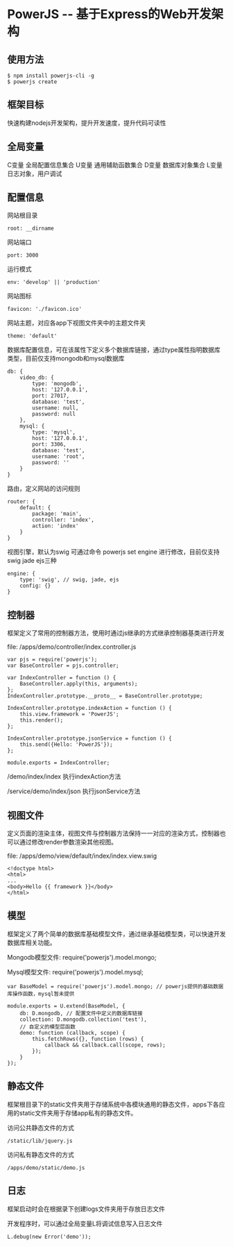PowerJS -- 基于Express的Web开发架构
=================================================
## 使用方法
    $ npm install powerjs-cli -g
    $ powerjs create    

## 框架目标
快速构建nodejs开发架构，提升开发速度，提升代码可读性

## 全局变量
C变量 全局配置信息集合
U变量 通用辅助函数集合
D变量 数据库对象集合
L变量 日志对象，用户调试

## 配置信息

网站根目录
    
    root: __dirname

网站端口
    
    port: 3000
    
运行模式
    
    env: 'develop' || 'production'

网站图标
    
    favicon: './favicon.ico'

网站主题，对应各app下视图文件夹中的主题文件夹
    
    theme: 'default'

数据库配置信息，可在该属性下定义多个数据库链接，通过type属性指明数据库类型，目前仅支持mongodb和mysql数据库

    db: {
        video_db: {
            type: 'mongodb',
            host: '127.0.0.1',
            port: 27017,
            database: 'test',
            username: null,
            password: null
        },
        mysql: {
            type: 'mysql',
            host: '127.0.0.1',
            port: 3306,
            database: 'test',
            username: 'root',
            password: ''
        }
    }
    
路由，定义网站的访问规则

    router: {
        default: {
            package: 'main',
            controller: 'index',
            action: 'index'
        }
    }
    
视图引擎，默认为swig 可通过命令 powerjs set engine 进行修改，目前仅支持swig jade ejs三种

    engine: {
        type: 'swig', // swig, jade, ejs
        config: {}
    }

## 控制器
框架定义了常用的控制器方法，使用时通过js继承的方式继承控制器基类进行开发

file: /apps/demo/controller/index.controller.js 

    var pjs = require('powerjs');
    var BaseController = pjs.controller;

    var IndexController = function () {
        BaseController.apply(this, arguments);
    };
    IndexController.prototype.__proto__ = BaseController.prototype;

    IndexController.prototype.indexAction = function () {
        this.view.framework = 'PowerJS';
        this.render();
    };
    
    IndexController.prototype.jsonService = function () {
        this.send({Hello: 'PowerJS'});
    };

    module.exports = IndexController;
    
/demo/index/index 执行indexAction方法

/service/demo/index/json 执行jsonService方法

## 视图文件
定义页面的渲染主体，视图文件与控制器方法保持一一对应的渲染方式，控制器也可以通过修改render参数渲染其他视图。

file: /apps/demo/view/default/index/index.view.swig

    <!doctype html>
    <html>
    ...
    <body>Hello {{ framework }}</body>
    </html>

## 模型
框架定义了两个简单的数据库基础模型文件，通过继承基础模型类，可以快速开发数据库相关功能。

Mongodb模型文件: require('powerjs').model.mongo;

Mysql模型文件: require('powerjs').model.mysql;
    
    var BaseModel = require('powerjs').model.mongo; // powerjs提供的基础数据库操作函数，mysql暂未提供

    module.exports = U.extend(BaseModel, {
        db: D.mongodb, // 配置文件中定义的数据库链接
        collection: D.mongodb.collection('test'),
        // 自定义的模型层函数
        demo: function (callback, scope) {
            this.fetchRows({}, function (rows) {
                callback && callback.call(scope, rows);
            });
        }
    });
    
## 静态文件
框架根目录下的static文件夹用于存储系统中各模块通用的静态文件，apps下各应用的static文件夹用于存储app私有的静态文件。

访问公共静态文件的方式

    /static/lib/jquery.js
访问私有静态文件的方式

    /apps/demo/static/demo.js
    
## 日志
框架启动时会在根据录下创建logs文件夹用于存放日志文件

开发程序时，可以通过全局变量L将调试信息写入日志文件

    L.debug(new Error('demo'));
    